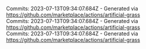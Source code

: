 Commits: 2023-07-13T09:34:07.684Z - Generated via https://github.com/marketplace/actions/artificial-grass
<br>
Commits: 2023-07-13T09:34:07.684Z - Generated via https://github.com/marketplace/actions/artificial-grass
<br>
Commits: 2023-07-13T09:34:07.684Z - Generated via https://github.com/marketplace/actions/artificial-grass
<br>
